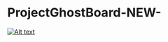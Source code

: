 # ProjectGhostBoard-NEW-


[![Alt text](https://img.youtube.com/vi/-FnGQFiSdFY/0.jpg)](https://youtu.be/-FnGQFiSdFY)

